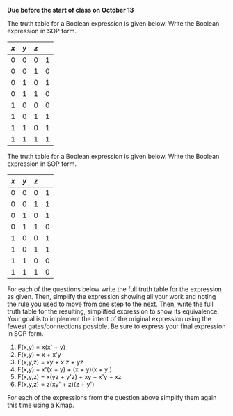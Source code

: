 **Due before the start of class on October 13**

The truth table for a Boolean expression is given below. Write the Boolean expression in SOP form.

| *x*  | *y*  | *z*  |      |
| ---- | ---- | ---- | ---- |
| 0    | 0    | 0    | 1    |
| 0    | 0    | 1    | 0    |
| 0    | 1    | 0    | 1    |
| 0    | 1    | 1    | 0    |
| 1    | 0    | 0    | 0    |
| 1    | 0    | 1    | 1    |
| 1    | 1    | 0    | 1    |
| 1    | 1    | 1    | 1    |

The truth table for a Boolean expression is given below. Write the Boolean expression in SOP form.

| *x*  | *y*  | *z*  |      |
| ---- | ---- | ---- | ---- |
| 0    | 0    | 0    | 1    |
| 0    | 0    | 1    | 1    |
| 0    | 1    | 0    | 1    |
| 0    | 1    | 1    | 0    |
| 1    | 0    | 0    | 1    |
| 1    | 0    | 1    | 1    |
| 1    | 1    | 0    | 0    |
| 1    | 1    | 1    | 0    |

For each of the questions below write the full truth table for the expression as given. Then, simplify the expression showing all your work and noting the rule you used to move from one step to the next. Then, write the full truth table for the resulting, simplified expression to show its equivalence. Your goal is to implement the intent of the original expression using the fewest gates/connections possible. Be sure to express your final expression in SOP form.
1. F(x,y) = x(x' + y)
2. F(x,y) = x + x'y
3. F(x,y,z) = xy + x'z + yz
4. F(x,y) = x'(x + y) + (x + y)(x + y')
5. F(x,y,z) = x(yz + y'z) + xy + x'y + xz
6. F(x,y,z) = z(xy' + z)(z + y')

For each of the expressions from the question above simplify them again this time using a Kmap.

